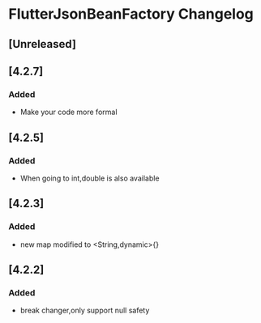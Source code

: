 <!-- Keep a Changelog guide -> https://keepachangelog.com -->

# FlutterJsonBeanFactory Changelog

## [Unreleased]

## [4.2.7]
### Added
- Make your code more formal

## [4.2.5]
### Added
- When going to int,double is also available

## [4.2.3]
### Added
- new map modified to <String,dynamic>{}

## [4.2.2]
### Added
- break changer,only support null safety